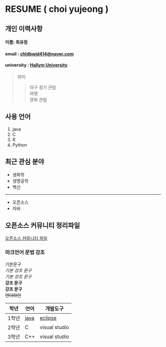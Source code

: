 # RESUME ( choi yujeong )

## 개인 이력사항  

#### 이름: 최유정
#### email : chldbwjd414@naver.com
#### university : [Hallym University](http://www.hallym.ac.kr)

> 취미
>> 야구 경기 관람  
>> 여행  
>> 영화 관람  

## 사용 언어
1. java  
2. C
3. R
4. Python

## 최근 관심 분야
* 생화학
* 생명공학
* 백신
*********
* 오픈소스
* 자바  

## 오픈소스 커뮤니티 정리파일
[오픈소스 커뮤니티 파일](openSourceCommunity.md)

### 마크언어 문법 강조

기본문구  
*기본 강조 문구*  
_기본 강조 문구_  
**강조 문구**  
__강조 문구__    
~~언더라인~~

|학년|언어|개발도구|
|:---:|---|---|
|1학년|[java](http://www.oracle.com)|[eclipse][eclipse]|
|2학년|C|visual studio|
|3학년|C++|visual studio|





[eclipse]: http://www.eclipse.org
